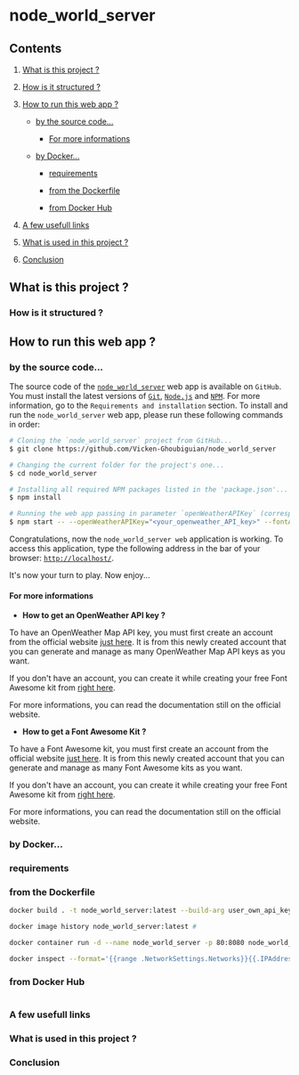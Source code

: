 # node_world_server

## Contents

1. [What is this project ?](#what_is_this_project)

2. [How is it structured ?](#how_to_use_it)

3. [How to run this web app ?](#how_to_run_this_app)

	* [by the source code...](#by_source_code)

		* [For more informations](#for_more_informations)

	* [by Docker...](#by_docker)

		* [requirements](#requirements)

		* [from the Dockerfile](#from_the_Dockerfile)

		* [from Docker Hub](#from_Docker_Hub)

5. [A few usefull links](#a_few_usefull_links)

6. [What is used in this project ?](#what_is_used_in_this_project)

7. [Conclusion](#conclusion)

<a name="what_is_this_project"/></a>
## What is this project ?

<a name="how_to_use_it"/></a>
### How is it structured  ?

<a name="how_to_run_this_app"/></a>
## How to run this web app ?

<a name="by_source_code"/></a>
### by the source code...

The source code of the [`node_world_server`](https://github.com/Vicken-Ghoubiguian/node_world_server) web app is available on `GitHub`.
You must install the latest versions of [`Git`](https://git-scm.com), [`Node.js`](https://nodejs.org/en/) and [`NPM`](https://www.npmjs.com). For more information, go to the `Requirements and installation` section.
To install and run the `node_world_server` web app, please run these following commands in order:

```bash
# Cloning the `node_world_server` project from GitHub...
$ git clone https://github.com/Vicken-Ghoubiguian/node_world_server

# Changing the current folder for the project's one...
$ cd node_world_server

# Installing all required NPM packages listed in the 'package.json'...
$ npm install

# Running the web app passing in parameter `openWeatherAPIKey` (corresponding to the OpenWeather API key) and `fontAwesomeKit` (corresponding to the Font Awesome kit) both required to run it...
$ npm start -- --openWeatherAPIKey="<your_openweather_API_key>" --fontAwesomeKit="<your_font_awesome_kit>"
```
Congratulations, now the `node_world_server web` application is working.
To access this application, type the following address in the bar of your browser: [`http://localhost/`](http://localhost/).

It's now your turn to play. Now enjoy...

<a name="for_more_informations"/></a>
#### For more informations

* **How to get an OpenWeather API key ?**

To have an OpenWeather Map API key, you must first create an account from the official website [just here](https://fontawesome.com).
It is from this newly created account that you can generate and manage as many OpenWeather Map API keys as you want.

If you don't have an account, you can create it while creating your free Font Awesome kit from [right here](https://home.openweathermap.org/users/sign_up).

For more informations, you can read the documentation still on the official website.

* **How to get a Font Awesome Kit ?**

To have a Font Awesome kit, you must first create an account from the official website [just here](https://fontawesome.com).
It is from this newly created account that you can generate and manage as many Font Awesome kits as you want.

If you don't have an account, you can create it while creating your free Font Awesome kit from [right here](https://fontawesome.com/start).

For more informations, you can read the documentation still on the official website.

<a name="by_docker"></a>
### by Docker...

<a name="requirements"/></a>
### requirements

<a name="from_the_Dockerfile"/></a>
### from the Dockerfile

```bash
docker build . -t node_world_server:latest --build-arg user_own_api_key="<wished_openWeatherMap_API_key>" --build-arg user_fa_kit="<wished_font_awesome_kit>" #

docker image history node_world_server:latest #

docker container run -d --name node_world_server -p 80:8080 node_world_server:latest #

docker inspect --format='{{range .NetworkSettings.Networks}}{{.IPAddress}}{{end}}' node_world_server #
```
<a name="from_Docker_Hub"/></a>
### from Docker Hub

```bash

```
<a name="a_few_usefull_links"/></a>
### A few usefull links

<a name="what_is_used_in_this_project"/></a>
### What is used in this project ?

<a name="conclusion"/></a>
### Conclusion
